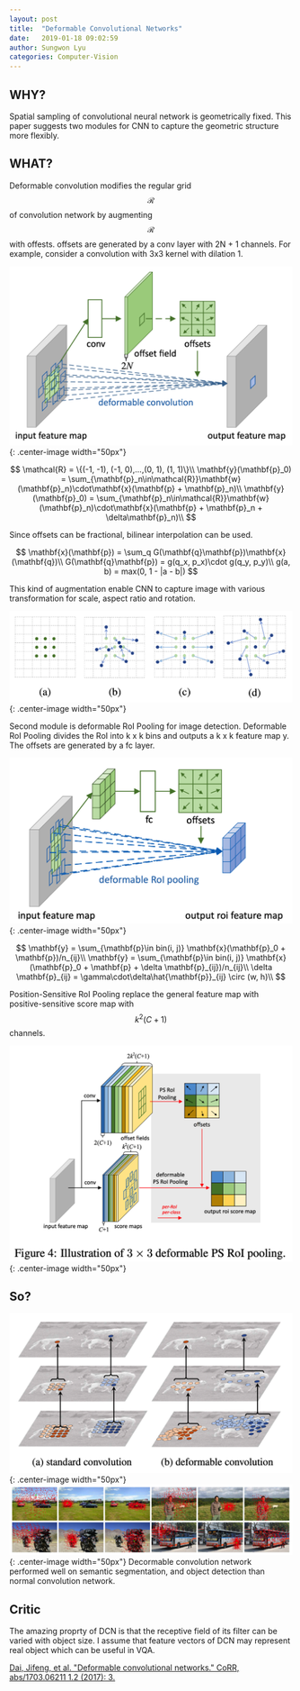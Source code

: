 ```yaml
---
layout: post
title:  "Deformable Convolutional Networks"
date:   2019-01-18 09:02:59
author: Sungwon Lyu
categories: Computer-Vision
---
```


## WHY? 
Spatial sampling of convolutional neural network is geometrically fixed. This paper suggests two modules for CNN to capture the geometric structure more flexibly. 

## WHAT?
Deformable convolution modifies the regular grid $$\mathcal{R}$$ of convolution network by augmenting $$\mathcal{R}$$ with offests. offsets are generated by a conv layer with 2N + 1 channels. For example, consider a convolution with 3x3 kernel with dilation 1. 

![image](/assets/images/dcn1.png){: .center-image width="50px"}

$$
\mathcal{R} = \{(-1, -1), (-1, 0),...,(0, 1), (1, 1)\}\\
\mathbf{y}(\mathbf{p}_0) = \sum_{\mathbf{p}_n\in\mathcal{R}}\mathbf{w}(\mathbf{p}_n)\cdot\mathbf{x}(\mathbf{p} + \mathbf{p}_n)\\ 
\mathbf{y}(\mathbf{p}_0) = \sum_{\mathbf{p}_n\in\mathcal{R}}\mathbf{w}(\mathbf{p}_n)\cdot\mathbf{x}(\mathbf{p} + \mathbf{p}_n + \delta\mathbf{p}_n)\\ 
$$

Since offsets can be fractional, bilinear interpolation can be used.

$$
\mathbf{x}(\mathbf{p}) = \sum_q G(\mathbf{q}\mathbf{p})\mathbf{x}(\mathbf{q})\\
G(\mathbf{q}\mathbf{p}) = g(q_x, p_x)\cdot g(q_y, p_y)\\
g(a, b) = max(0, 1 - |a - b|)
$$

This kind of augmentation enable CNN to capture image with various transformation for scale, aspect ratio and rotation. 

![image](/assets/images/dcn2.png){: .center-image width="50px"}

Second module is deformable RoI Pooling for image detection. Deformable RoI Pooling divides the RoI into k x k bins and outputs a k x k feature map y. The offsets are generated by a fc layer.

![image](/assets/images/dcn3.png){: .center-image width="50px"}

$$
\mathbf{y} = \sum_{\mathbf{p}\in bin(i, j)} \mathbf{x}(\mathbf{p}_0 + \mathbf{p})/n_{ij}\\
\mathbf{y} = \sum_{\mathbf{p}\in bin(i, j)} \mathbf{x}(\mathbf{p}_0 + \mathbf{p} + \delta \mathbf{p}_{ij})/n_{ij}\\
\delta \mathbf{p}_{ij} = \gamma\cdot\delta\hat{\mathbf{p}}_{ij} \circ (w, h)\\
$$

Position-Sensitive RoI Pooling replace the general feature map with positive-sensitive score map with $$k^2(C+1)$$ channels. 

![image](/assets/images/dcn4.png){: .center-image width="50px"}

## So?
![image](/assets/images/dcn5.png){: .center-image width="50px"}
![image](/assets/images/dcn6.png){: .center-image width="50px"}
Decormable convolution network performed well on semantic segmentation, and object detection than normal convolution network.

## Critic
The amazing proprty of DCN is that the receptive field of its filter can be varied with object size. I assume that feature vectors of DCN may represent real object which can be useful in VQA.

[Dai, Jifeng, et al. "Deformable convolutional networks." CoRR, abs/1703.06211 1.2 (2017): 3.](http://openaccess.thecvf.com/content_ICCV_2017/papers/Dai_Deformable_Convolutional_Networks_ICCV_2017_paper.pdf)

